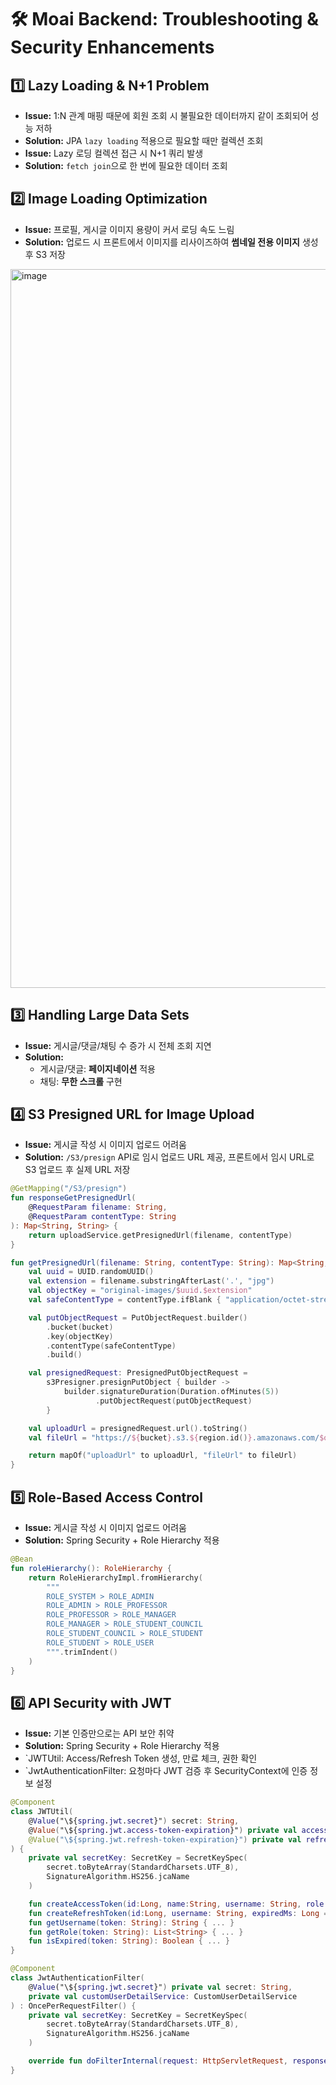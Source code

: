 # 🛠 Moai Backend: Troubleshooting & Security Enhancements

## 1️⃣ Lazy Loading & N+1 Problem
- **Issue:** 1:N 관계 매핑 때문에 회원 조회 시 불필요한 데이터까지 같이 조회되어 성능 저하  
- **Solution:** JPA `lazy loading` 적용으로 필요할 때만 컬렉션 조회  
- **Issue:** Lazy 로딩 컬렉션 접근 시 N+1 쿼리 발생  
- **Solution:** `fetch join`으로 한 번에 필요한 데이터 조회

## 2️⃣ Image Loading Optimization
- **Issue:** 프로필, 게시글 이미지 용량이 커서 로딩 속도 느림  
- **Solution:** 업로드 시 프론트에서 이미지를 리사이즈하여 **썸네일 전용 이미지** 생성 후 S3 저장
<img width="1261" height="1150" alt="image" src="https://github.com/user-attachments/assets/77732b4d-dd0b-4dcf-a010-4b523da8baad" />



## 3️⃣ Handling Large Data Sets
- **Issue:** 게시글/댓글/채팅 수 증가 시 전체 조회 지연  
- **Solution:**  
  - 게시글/댓글: **페이지네이션** 적용  
  - 채팅: **무한 스크롤** 구현

## 4️⃣ S3 Presigned URL for Image Upload
- **Issue:** 게시글 작성 시 이미지 업로드 어려움  
- **Solution:** `/S3/presign` API로 임시 업로드 URL 제공, 프론트에서 임시 URL로 S3 업로드 후 실제 URL 저장  

```kotlin
@GetMapping("/S3/presign")
fun responseGetPresignedUrl(
    @RequestParam filename: String,
    @RequestParam contentType: String
): Map<String, String> {
    return uploadService.getPresignedUrl(filename, contentType)
}

fun getPresignedUrl(filename: String, contentType: String): Map<String, String> {
    val uuid = UUID.randomUUID()
    val extension = filename.substringAfterLast('.', "jpg")
    val objectKey = "original-images/$uuid.$extension"
    val safeContentType = contentType.ifBlank { "application/octet-stream" }

    val putObjectRequest = PutObjectRequest.builder()
        .bucket(bucket)
        .key(objectKey)
        .contentType(safeContentType)
        .build()

    val presignedRequest: PresignedPutObjectRequest =
        s3Presigner.presignPutObject { builder ->
            builder.signatureDuration(Duration.ofMinutes(5))
                   .putObjectRequest(putObjectRequest)
        }

    val uploadUrl = presignedRequest.url().toString()
    val fileUrl = "https://${bucket}.s3.${region.id()}.amazonaws.com/$objectKey"

    return mapOf("uploadUrl" to uploadUrl, "fileUrl" to fileUrl)
}

```


## 5️⃣ Role-Based Access Control
- **Issue:** 게시글 작성 시 이미지 업로드 어려움  
- **Solution:** Spring Security + Role Hierarchy 적용 

```kotlin
@Bean
fun roleHierarchy(): RoleHierarchy {
    return RoleHierarchyImpl.fromHierarchy(
        """
        ROLE_SYSTEM > ROLE_ADMIN
        ROLE_ADMIN > ROLE_PROFESSOR
        ROLE_PROFESSOR > ROLE_MANAGER
        ROLE_MANAGER > ROLE_STUDENT_COUNCIL
        ROLE_STUDENT_COUNCIL > ROLE_STUDENT
        ROLE_STUDENT > ROLE_USER
        """.trimIndent()
    )
}
```



## 6️⃣ API Security with JWT
- **Issue:** 기본 인증만으로는 API 보안 취약  
- **Solution:** Spring Security + Role Hierarchy 적용
- `JWTUtil: Access/Refresh Token 생성, 만료 체크, 권한 확인
- `JwtAuthenticationFilter: 요청마다 JWT 검증 후 SecurityContext에 인증 정보 설정

```kotlin
@Component
class JWTUtil(
    @Value("\${spring.jwt.secret}") secret: String,
    @Value("\${spring.jwt.access-token-expiration}") private val accessTokenExpiration: Long,
    @Value("\${spring.jwt.refresh-token-expiration}") private val refreshTokenExpiration: Long
) {
    private val secretKey: SecretKey = SecretKeySpec(
        secret.toByteArray(StandardCharsets.UTF_8),
        SignatureAlgorithm.HS256.jcaName
    )

    fun createAccessToken(id:Long, name:String, username: String, role: List<String>, expiredMs: Long = accessTokenExpiration): String { ... }
    fun createRefreshToken(id:Long, username: String, expiredMs: Long = refreshTokenExpiration): String { ... }
    fun getUsername(token: String): String { ... }
    fun getRole(token: String): List<String> { ... }
    fun isExpired(token: String): Boolean { ... }
}

@Component
class JwtAuthenticationFilter(
    @Value("\${spring.jwt.secret}") private val secret: String,
    private val customUserDetailService: CustomUserDetailService
) : OncePerRequestFilter() {
    private val secretKey: SecretKey = SecretKeySpec(
        secret.toByteArray(StandardCharsets.UTF_8),
        SignatureAlgorithm.HS256.jcaName
    )

    override fun doFilterInternal(request: HttpServletRequest, response: HttpServletResponse, filterChain: FilterChain) { ... }
}
```

